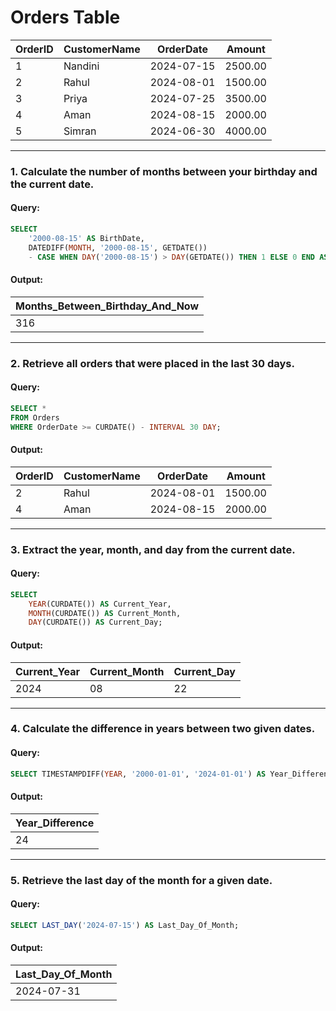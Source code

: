 # Orders Table

| **OrderID** | **CustomerName** | **OrderDate** | **Amount** |
|-------------|------------------|---------------|------------|
| 1           | Nandini           | 2024-07-15    | 2500.00    |
| 2           | Rahul             | 2024-08-01    | 1500.00    |
| 3           | Priya             | 2024-07-25    | 3500.00    |
| 4           | Aman              | 2024-08-15    | 2000.00    |
| 5           | Simran            | 2024-06-30    | 4000.00    |

---

### 1. Calculate the number of months between your birthday and the current date.

#### Query:
```sql
SELECT 
    '2000-08-15' AS BirthDate,
    DATEDIFF(MONTH, '2000-08-15', GETDATE()) 
    - CASE WHEN DAY('2000-08-15') > DAY(GETDATE()) THEN 1 ELSE 0 END AS MonthsFromBirthday;
```

#### Output:
| **Months_Between_Birthday_And_Now** |
|-------------------------------------|
| 316                                 |

---

### 2. Retrieve all orders that were placed in the last 30 days.

#### Query:
```sql
SELECT * 
FROM Orders 
WHERE OrderDate >= CURDATE() - INTERVAL 30 DAY;
```

#### Output:
| **OrderID** | **CustomerName** | **OrderDate** | **Amount** |
|-------------|------------------|---------------|------------|
| 2           | Rahul             | 2024-08-01    | 1500.00    |
| 4           | Aman              | 2024-08-15    | 2000.00    |

---

### 3. Extract the year, month, and day from the current date.

#### Query:
```sql
SELECT 
    YEAR(CURDATE()) AS Current_Year, 
    MONTH(CURDATE()) AS Current_Month, 
    DAY(CURDATE()) AS Current_Day;
```

#### Output:
| **Current_Year** | **Current_Month** | **Current_Day** |
|------------------|-------------------|-----------------|
| 2024             | 08                | 22              |

---

### 4. Calculate the difference in years between two given dates.

#### Query:
```sql
SELECT TIMESTAMPDIFF(YEAR, '2000-01-01', '2024-01-01') AS Year_Difference;
```

#### Output:
| **Year_Difference** |
|---------------------|
| 24                  |

---

### 5. Retrieve the last day of the month for a given date.

#### Query:
```sql
SELECT LAST_DAY('2024-07-15') AS Last_Day_Of_Month;
```

#### Output:
| **Last_Day_Of_Month** |
|-----------------------|
| 2024-07-31            |
